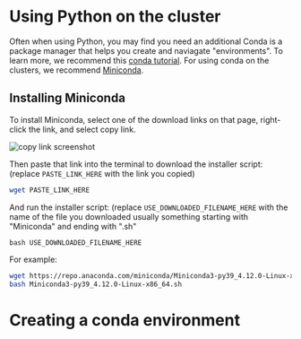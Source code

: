 # Using Python on the cluster

Often when using Python, you may find you need an additional
Conda is a package manager that helps you create and naviagate "environments". 
To learn more, we recommend this [conda tutorial](https://carpentries-incubator.github.io/introduction-to-conda-for-data-scientists/).
For using conda on the clusters, we recommend [Miniconda](https://docs.conda.io/en/latest/miniconda.html#linux-installers).

## Installing Miniconda

To install Miniconda, select one of the download links on that page, right-click the link, and select copy link.

![copy link screenshot](/images/copylink.png)

Then paste that link into the terminal to download the installer script: (replace `PASTE_LINK_HERE` with the link you copied) 
```bash
wget PASTE_LINK_HERE
```

And run the installer script: (replace `USE_DOWNLOADED_FILENAME_HERE` with the name of the file you downloaded usually something starting with "Miniconda" and ending with ".sh"
```
bash USE_DOWNLOADED_FILENAME_HERE
```

For example:
```bash
wget https://repo.anaconda.com/miniconda/Miniconda3-py39_4.12.0-Linux-x86_64.sh
bash Miniconda3-py39_4.12.0-Linux-x86_64.sh
```

# Creating a conda environment
